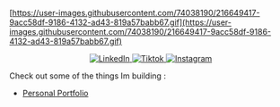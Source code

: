 <p align="center">
  
[https://user-images.githubusercontent.com/74038190/216649417-9acc58df-9186-4132-ad43-819a57babb67.gif](https://user-images.githubusercontent.com/74038190/216649417-9acc58df-9186-4132-ad43-819a57babb67.gif)

</p>
<p align="center">
  <a href="https://www.linkedin.com/in/muhamad-mupid-ahmadiawan-3b2a95292/">
    <img src="https://img.shields.io/badge/LinkedIn-blue?style=for-the-badge&logo=linkedin&logoColor=white" alt="LinkedIn" />
  <a/>
  <a href="https://www.tiktok.com/@yuefii_">
    <img src="https://img.shields.io/badge/Tiktok-black?style=for-the-badge&logo=tiktok&logoColor=white" alt="Tiktok" />
  <a/>
  <a href="https://www.instagram.com/yuefii_">
    <img src="https://img.shields.io/badge/Instagram-red?style=for-the-badge&logo=instagram&logoColor=white" alt="Instagram" />
  <a/>
</p>

Check out some of the things Im building :
- [Personal Portfolio](https://www.yuefii.site)
